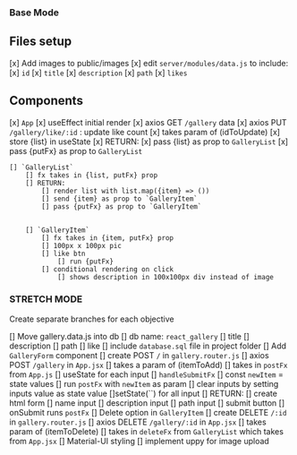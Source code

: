 ### Base Mode ###

## Files setup
[x] Add images to public/images
    [x] edit `server/modules/data.js` to include:
        [x] `id`
        [x] `title`
        [x] `description`
        [x] `path`
        [x] `likes`
    

## Components
[x] `App`
    [x] useEffect initial render
    [x] axios GET `/gallery` data
    [x] axios PUT `/gallery/like/:id` : update like count 
        [x] takes param of (idToUpdate)
    [x] store {list} in useState
    [x] RETURN:
        [x] pass {list} as prop to `GalleryList`
        [x] pass {putFx} as prop to `GalleryList`

    [] `GalleryList`
        [] fx takes in {list, putFx} prop
        [] RETURN:
            [] render list with list.map({item} => ())
            [] send {item} as prop to `GalleryItem`
            [] pass {putFx} as prop to `GalleryItem`


        [] `GalleryItem`
            [] fx takes in {item, putFx} prop
            [] 100px x 100px pic
            [] like btn
                [] run {putFx}
            [] conditional rendering on click
                [] shows description in 100x100px div instead of image


### STRETCH MODE ### 
Create separate branches for each objective

[] Move gallery.data.js into db
    [] db name: `react_gallery`
        [] title
        [] description
        [] path
        [] like
    [] include `database.sql` file in project folder
[] Add `GalleryForm` component
    [] create POST `/` in `gallery.router.js`
    [] axios POST `/gallery` in `App.jsx`
        [] takes a param of (itemToAdd)
    [] takes in `postFx` from `App.js`
    [] useState for each input
    [] `handleSubmitFx`
        [] const `newItem` = state values
        [] run `postFx` with `newItem` as param
        [] clear inputs by setting inputs value as state value
            []setState(``) for all input
    [] RETURN: 
        [] create html form
            [] name input
            [] description input
            [] path input
            [] submit button
        [] onSubmit runs `postFx`
[] Delete option in `GalleryItem`
    [] create DELETE `/:id` in `gallery.router.js`
    [] axios DELETE `/gallery/:id` in `App.jsx`
        [] takes param of (itemToDelete)
    [] takes in `deleteFx` from `GalleryList` which takes from `App.jsx`
[] Material-UI styling
[] implement uppy for image upload
